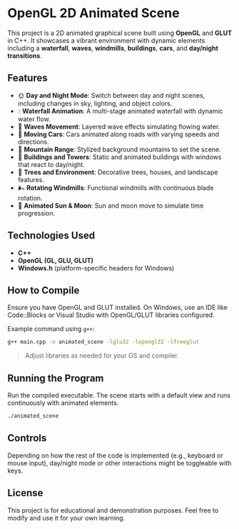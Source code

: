 # OpenGL 2D Animated Scene

This project is a 2D animated graphical scene built using **OpenGL** and **GLUT** in C++. It showcases a vibrant environment with dynamic elements including a **waterfall**, **waves**, **windmills**, **buildings**, **cars**, and **day/night transitions**.

## Features

- 🌞 **Day and Night Mode**: Switch between day and night scenes, including changes in sky, lighting, and object colors.
- 💧 **Waterfall Animation**: A multi-stage animated waterfall with dynamic water flow.
- 🌊 **Waves Movement**: Layered wave effects simulating flowing water.
- 🚗 **Moving Cars**: Cars animated along roads with varying speeds and directions.
- 🌄 **Mountain Range**: Stylized background mountains to set the scene.
- 🌆 **Buildings and Towers**: Static and animated buildings with windows that react to day/night.
- 🌳 **Trees and Environment**: Decorative trees, houses, and landscape features.
- 🌬️ **Rotating Windmills**: Functional windmills with continuous blade rotation.
- 🌙 **Animated Sun & Moon**: Sun and moon move to simulate time progression.

## Technologies Used

- **C++**
- **OpenGL (GL, GLU, GLUT)**
- **Windows.h** (platform-specific headers for Windows)

## How to Compile

Ensure you have OpenGL and GLUT installed. On Windows, use an IDE like Code::Blocks or Visual Studio with OpenGL/GLUT libraries configured.

Example command using `g++`:

```bash
g++ main.cpp -o animated_scene -lglu32 -lopengl32 -lfreeglut
```

> Adjust libraries as needed for your OS and compiler.

## Running the Program

Run the compiled executable. The scene starts with a default view and runs continuously with animated elements.

```bash
./animated_scene
```

## Controls

Depending on how the rest of the code is implemented (e.g., keyboard or mouse input), day/night mode or other interactions might be toggleable with keys.


## License

This project is for educational and demonstration purposes. Feel free to modify and use it for your own learning.
